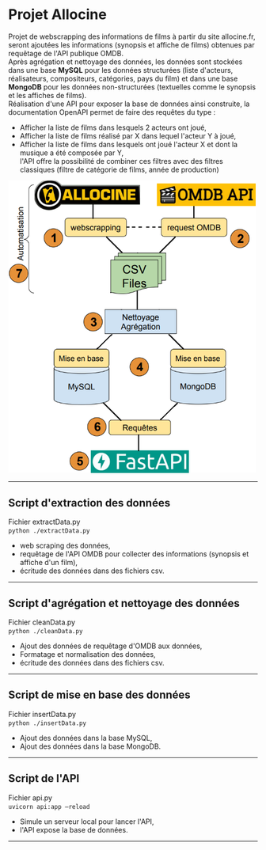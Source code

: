 # **Projet Allocine**

Projet de webscrapping des informations de films à partir du site allocine.fr, seront ajoutées les informations (synopsis et affiche de films) obtenues par requêtage de l'API publique OMDB.<br>
Après agrégation et nettoyage des données, les données sont stockées dans une base **MySQL** pour les données structurées (liste d'acteurs, réalisateurs, compositeurs, catégories, pays du film) et dans une base **MongoDB** pour les données non-structurées (textuelles comme le synopsis et les affiches de films).<br>
Réalisation d'une API pour exposer la base de données ainsi construite, la documentation OpenAPI permet de faire des requêtes du type :
- Afficher la liste de films dans lesquels 2 acteurs ont joué,
- Afficher la liste de films réalisé par X dans lequel l'acteur Y à joué,<br>
- Afficher la liste de films dans lesquels ont joué l'acteur X et dont la musique a été composée par Y,<br>
l'API offre la possibilité de combiner ces filtres avec des filtres classiques (filtre de catégorie de films, année de production)

<img src="https://github.com/Franck-LF/projectBlock1/blob/main/images/diag.png" alt="Drawing" style="width: 500px;"/>

---

## **Script d'extraction des données**

Fichier extractData.py<br>
<code>python ./extractData.py</code>

- web scraping des données,
- requêtage de l'API OMDB pour collecter des informations (synopsis et affiche d'un film),
- écritude des données dans des fichiers csv.

---

## **Script d'agrégation et nettoyage des données**

Fichier cleanData.py<br>
<code>python ./cleanData.py</code>

- Ajout des données de requêtage d'OMDB aux données,
- Formatage et normalisation des données,
- écritude des données dans des fichiers csv.

---

## **Script de mise en base des données**

Fichier insertData.py<br>
<code>python ./insertData.py</code>

- Ajout des données dans la base MySQL,
- Ajout des données dans la base MongoDB.

---

## **Script de l'API**

Fichier api.py<br>
<code>uvicorn api:app –reload</code>

- Simule un serveur local pour lancer l'API,
- l'API expose la base de données.

---

